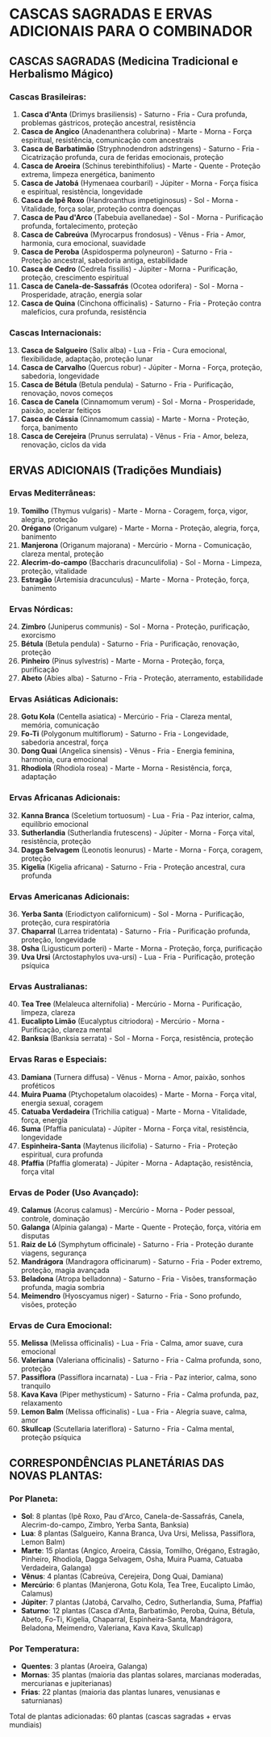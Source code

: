 # CASCAS SAGRADAS E ERVAS ADICIONAIS PARA O COMBINADOR

## CASCAS SAGRADAS (Medicina Tradicional e Herbalismo Mágico)

### Cascas Brasileiras:
1. **Casca d'Anta** (Drimys brasiliensis) - Saturno - Fria - Cura profunda, problemas gástricos, proteção ancestral, resistência
2. **Casca de Angico** (Anadenanthera colubrina) - Marte - Morna - Força espiritual, resistência, comunicação com ancestrais
3. **Casca de Barbatimão** (Stryphnodendron adstringens) - Saturno - Fria - Cicatrização profunda, cura de feridas emocionais, proteção
4. **Casca de Aroeira** (Schinus terebinthifolius) - Marte - Quente - Proteção extrema, limpeza energética, banimento
5. **Casca de Jatobá** (Hymenaea courbaril) - Júpiter - Morna - Força física e espiritual, resistência, longevidade
6. **Casca de Ipê Roxo** (Handroanthus impetiginosus) - Sol - Morna - Vitalidade, força solar, proteção contra doenças
7. **Casca de Pau d'Arco** (Tabebuia avellanedae) - Sol - Morna - Purificação profunda, fortalecimento, proteção
8. **Casca de Cabreúva** (Myrocarpus frondosus) - Vênus - Fria - Amor, harmonia, cura emocional, suavidade
9. **Casca de Peroba** (Aspidosperma polyneuron) - Saturno - Fria - Proteção ancestral, sabedoria antiga, estabilidade
10. **Casca de Cedro** (Cedrela fissilis) - Júpiter - Morna - Purificação, proteção, crescimento espiritual
11. **Casca de Canela-de-Sassafrás** (Ocotea odorifera) - Sol - Morna - Prosperidade, atração, energia solar
12. **Casca de Quina** (Cinchona officinalis) - Saturno - Fria - Proteção contra malefícios, cura profunda, resistência

### Cascas Internacionais:
13. **Casca de Salgueiro** (Salix alba) - Lua - Fria - Cura emocional, flexibilidade, adaptação, proteção lunar
14. **Casca de Carvalho** (Quercus robur) - Júpiter - Morna - Força, proteção, sabedoria, longevidade
15. **Casca de Bétula** (Betula pendula) - Saturno - Fria - Purificação, renovação, novos começos
16. **Casca de Canela** (Cinnamomum verum) - Sol - Morna - Prosperidade, paixão, acelerar feitiços
17. **Casca de Cássia** (Cinnamomum cassia) - Marte - Morna - Proteção, força, banimento
18. **Casca de Cerejeira** (Prunus serrulata) - Vênus - Fria - Amor, beleza, renovação, ciclos da vida

## ERVAS ADICIONAIS (Tradições Mundiais)

### Ervas Mediterrâneas:
19. **Tomilho** (Thymus vulgaris) - Marte - Morna - Coragem, força, vigor, alegria, proteção
20. **Orégano** (Origanum vulgare) - Marte - Morna - Proteção, alegria, força, banimento
21. **Manjerona** (Origanum majorana) - Mercúrio - Morna - Comunicação, clareza mental, proteção
22. **Alecrim-do-campo** (Baccharis dracunculifolia) - Sol - Morna - Limpeza, proteção, vitalidade
23. **Estragão** (Artemisia dracunculus) - Marte - Morna - Proteção, força, banimento

### Ervas Nórdicas:
24. **Zimbro** (Juniperus communis) - Sol - Morna - Proteção, purificação, exorcismo
25. **Bétula** (Betula pendula) - Saturno - Fria - Purificação, renovação, proteção
26. **Pinheiro** (Pinus sylvestris) - Marte - Morna - Proteção, força, purificação
27. **Abeto** (Abies alba) - Saturno - Fria - Proteção, aterramento, estabilidade

### Ervas Asiáticas Adicionais:
28. **Gotu Kola** (Centella asiatica) - Mercúrio - Fria - Clareza mental, memória, comunicação
29. **Fo-Ti** (Polygonum multiflorum) - Saturno - Fria - Longevidade, sabedoria ancestral, força
30. **Dong Quai** (Angelica sinensis) - Vênus - Fria - Energia feminina, harmonia, cura emocional
31. **Rhodiola** (Rhodiola rosea) - Marte - Morna - Resistência, força, adaptação

### Ervas Africanas Adicionais:
32. **Kanna Branca** (Sceletium tortuosum) - Lua - Fria - Paz interior, calma, equilíbrio emocional
33. **Sutherlandia** (Sutherlandia frutescens) - Júpiter - Morna - Força vital, resistência, proteção
34. **Dagga Selvagem** (Leonotis leonurus) - Marte - Morna - Força, coragem, proteção
35. **Kigelia** (Kigelia africana) - Saturno - Fria - Proteção ancestral, cura profunda

### Ervas Americanas Adicionais:
36. **Yerba Santa** (Eriodictyon californicum) - Sol - Morna - Purificação, proteção, cura respiratória
37. **Chaparral** (Larrea tridentata) - Saturno - Fria - Purificação profunda, proteção, longevidade
38. **Osha** (Ligusticum porteri) - Marte - Morna - Proteção, força, purificação
39. **Uva Ursi** (Arctostaphylos uva-ursi) - Lua - Fria - Purificação, proteção psíquica

### Ervas Australianas:
40. **Tea Tree** (Melaleuca alternifolia) - Mercúrio - Morna - Purificação, limpeza, clareza
41. **Eucalipto Limão** (Eucalyptus citriodora) - Mercúrio - Morna - Purificação, clareza mental
42. **Banksia** (Banksia serrata) - Sol - Morna - Força, resistência, proteção

### Ervas Raras e Especiais:
43. **Damiana** (Turnera diffusa) - Vênus - Morna - Amor, paixão, sonhos proféticos
44. **Muira Puama** (Ptychopetalum olacoides) - Marte - Morna - Força vital, energia sexual, coragem
45. **Catuaba Verdadeira** (Trichilia catigua) - Marte - Morna - Vitalidade, força, energia
46. **Suma** (Pfaffia paniculata) - Júpiter - Morna - Força vital, resistência, longevidade
47. **Espinheira-Santa** (Maytenus ilicifolia) - Saturno - Fria - Proteção espiritual, cura profunda
48. **Pfaffia** (Pfaffia glomerata) - Júpiter - Morna - Adaptação, resistência, força vital

### Ervas de Poder (Uso Avançado):
49. **Calamus** (Acorus calamus) - Mercúrio - Morna - Poder pessoal, controle, dominação
50. **Galanga** (Alpinia galanga) - Marte - Quente - Proteção, força, vitória em disputas
51. **Raiz de Ló** (Symphytum officinale) - Saturno - Fria - Proteção durante viagens, segurança
52. **Mandrágora** (Mandragora officinarum) - Saturno - Fria - Poder extremo, proteção, magia avançada
53. **Beladona** (Atropa belladonna) - Saturno - Fria - Visões, transformação profunda, magia sombria
54. **Meimendro** (Hyoscyamus niger) - Saturno - Fria - Sono profundo, visões, proteção

### Ervas de Cura Emocional:
55. **Melissa** (Melissa officinalis) - Lua - Fria - Calma, amor suave, cura emocional
56. **Valeriana** (Valeriana officinalis) - Saturno - Fria - Calma profunda, sono, proteção
57. **Passiflora** (Passiflora incarnata) - Lua - Fria - Paz interior, calma, sono tranquilo
58. **Kava Kava** (Piper methysticum) - Saturno - Fria - Calma profunda, paz, relaxamento
59. **Lemon Balm** (Melissa officinalis) - Lua - Fria - Alegria suave, calma, amor
60. **Skullcap** (Scutellaria lateriflora) - Saturno - Fria - Calma mental, proteção psíquica

## CORRESPONDÊNCIAS PLANETÁRIAS DAS NOVAS PLANTAS:

### Por Planeta:
- **Sol**: 8 plantas (Ipê Roxo, Pau d'Arco, Canela-de-Sassafrás, Canela, Alecrim-do-campo, Zimbro, Yerba Santa, Banksia)
- **Lua**: 8 plantas (Salgueiro, Kanna Branca, Uva Ursi, Melissa, Passiflora, Lemon Balm)
- **Marte**: 15 plantas (Angico, Aroeira, Cássia, Tomilho, Orégano, Estragão, Pinheiro, Rhodiola, Dagga Selvagem, Osha, Muira Puama, Catuaba Verdadeira, Galanga)
- **Vênus**: 4 plantas (Cabreúva, Cerejeira, Dong Quai, Damiana)
- **Mercúrio**: 6 plantas (Manjerona, Gotu Kola, Tea Tree, Eucalipto Limão, Calamus)
- **Júpiter**: 7 plantas (Jatobá, Carvalho, Cedro, Sutherlandia, Suma, Pfaffia)
- **Saturno**: 12 plantas (Casca d'Anta, Barbatimão, Peroba, Quina, Bétula, Abeto, Fo-Ti, Kigelia, Chaparral, Espinheira-Santa, Mandrágora, Beladona, Meimendro, Valeriana, Kava Kava, Skullcap)

### Por Temperatura:
- **Quentes**: 3 plantas (Aroeira, Galanga)
- **Mornas**: 35 plantas (maioria das plantas solares, marcianas moderadas, mercurianas e jupiterianas)
- **Frias**: 22 plantas (maioria das plantas lunares, venusianas e saturnianas)

Total de plantas adicionadas: 60 plantas (cascas sagradas + ervas mundiais)

